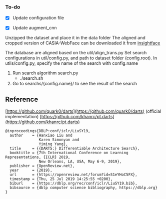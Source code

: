 


### To-do 
- [x] Update configuration file
- [x] Update augment_cnn


Unzipped the  dataset and place it in the data folder
The aligned and cropped version of CASIA-WebFace can be downloaded it from [insightface](https://github.com/deepinsight/insightface/tree/master/recognition/_datasets_)

The database are aligned based on the util/align_trans.py
Set search configurations in util/config.py, and path to dataset folder (config.root).
In utils/config.py, specify the name of the search with config.name
1. Run search algorithm search.py
   + ./search.sh
2. Go to searchs/{config.name}/ to see the result of the search


## Reference
[https://github.com/quark0/darts](https://github.com/quark0/darts) (official implementation)
[https://github.com/khanrc/pt.darts](https://github.com/khanrc/pt.darts)

```
@inproceedings{DBLP:conf/iclr/LiuSY19,
  author    = {Hanxiao Liu and
               Karen Simonyan and
               Yiming Yang},
  title     = {{DARTS:} Differentiable Architecture Search},
  booktitle = {7th International Conference on Learning Representations, {ICLR} 2019,
               New Orleans, LA, USA, May 6-9, 2019},
  publisher = {OpenReview.net},
  year      = {2019},
  url       = {https://openreview.net/forum?id=S1eYHoC5FX},
  timestamp = {Thu, 25 Jul 2019 14:25:55 +0200},
  biburl    = {https://dblp.org/rec/conf/iclr/LiuSY19.bib},
  bibsource = {dblp computer science bibliography, https://dblp.org}
}
```